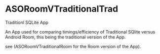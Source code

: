 # ASORoomVTraditionalTrad
Traditionl SQLite App

An App used for comparing timings/efficiency of Traditional SQlite versus Android Room, this being the traditional version of the App.

see (ASORoomVTraditionalRoom for the Room version of the App).

